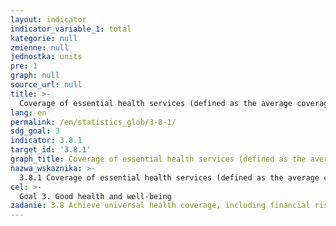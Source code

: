 ```yaml
---
layout: indicator
indicator_variable_1: total
kategorie: null
zmienne: null
jednostka: units
pre: 1
graph: null
source_url: null
title: >-
  Coverage of essential health services (defined as the average coverage of essential services based on tracer interventions that include reproductive, maternal, newborn and child health, infectious diseases, noncommunicable diseases and service capacity and access, among the general and the most disadvantaged population)
lang: en
permalink: /en/statistics_glob/3-8-1/
sdg_goal: 3
indicator: 3.8.1
target_id: '3.8.1'
graph_title: Coverage of essential health services (defined as the average coverage of essential services based on tracer interventions that include reproductive, maternal, newborn and child health, infectious diseases, noncommunicable diseases and service capacity and access, among the general and the most disadvantaged population)
nazwa_wskaznika: >-
  3.8.1 Coverage of essential health services (defined as the average coverage of essential services based on tracer interventions that include reproductive, maternal, newborn and child health, infectious diseases, noncommunicable diseases and service capacity and access, among the general and the most disadvantaged population)
cel: >-
  Goal 3. Good health and well-being
zadanie: 3.8 Achieve universal health coverage, including financial risk protection, access to quality essential health-care services and access to safe, effective, quality and affordable essential medicines and vaccines for all
---
```

